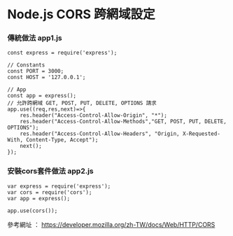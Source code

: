 # Node.js CORS 跨網域設定
### 傳統做法 app1.js
```javascript=
const express = require('express');

// Constants
const PORT = 3000;
const HOST = '127.0.0.1';

// App
const app = express();
// 允許跨網域 GET, POST, PUT, DELETE, OPTIONS 請求
app.use((req,res,next)=>{
    res.header("Access-Control-Allow-Origin", "*");
    res.header("Access-Control-Allow-Methods","GET, POST, PUT, DELETE, OPTIONS");
    res.header("Access-Control-Allow-Headers", "Origin, X-Requested-With, Content-Type, Accept");
    next();
});
```
### 安裝cors套件做法 app2.js

```javascript=
var express = require('express');
var cors = require('cors');
var app = express();

app.use(cors());
```

參考網址 ： https://developer.mozilla.org/zh-TW/docs/Web/HTTP/CORS